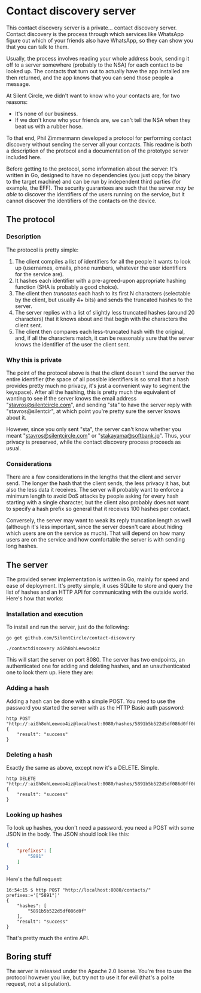 Contact discovery server
========================

This contact discovery server is a private... contact discovery server. Contact
discovery is the process through which services like WhatsApp figure out which
of your friends also have WhatsApp, so they can show you that you can talk to
them.

Usually, the process involves reading your whole address book, sending it off to
a server somewhere (probably to the NSA) for each contact to be looked up. The
contacts that turn out to actually have the app installed are then returned,
and the app knows that you can send those people a message.

At Silent Circle, we didn't want to know who your contacts are, for two reasons:

* It's none of our business.
* If we don't know who your friends are, we can't tell the NSA when they beat us
  with a rubber hose.

To that end, Phil Zimmermann developed a protocol for performing contact
discovery without sending the server all your contacts. This readme is both
a description of the protocol and a documentation of the prototype server
included here.

Before getting to the protocol, some information about the server: It's written
in Go, designed to have no dependencies (you just copy the binary to the target
machine) and can be run by independent third parties (for example, the EFF). The
security guarantees are such that the server *may be able* to discover the
identifiers of the users running on the service, but it cannot discover the
identifiers of the contacts on the device.


The protocol
------------

### Description

The protocol is pretty simple:

1. The client compiles a list of identifiers for all the people it wants to look
   up (usernames, emails, phone numbers, whatever the user identifiers for the
   service are).
2. It hashes each identifier with a pre-agreed-upon appropriate hashing function
   (SHA is probably a good choice).
3. The client then *truncates* each hash to its first N characters (selectable
   by the client, but usually 4+ bits) and sends the truncated hashes to the
   server.
4. The server replies with a list of slightly less truncated hashes (around 20
   characters) that it knows about and that begin with the characters the client
   sent.
5. The client then compares each less-truncated hash with the original, and,
   if all the characters match, it can be reasonably sure that the server knows
   the identifier of the user the client sent.


### Why this is private

The point of the protocol above is that the client doesn't send the server the
entire identifier (the space of all possible identifiers is so small that a hash
provides pretty much no privacy, it's just a convenient way to segment the
keyspace). After all the hashing, this is pretty much the equivalent of wanting
to see if the server knows the email address "stavros@silentcircle.com", and
sending "sta" to have the server reply with "stavros@silentcir", at which point
you're pretty sure the server knows about it.

However, since you only sent "sta", the server can't know whether you meant
"stavros@silentcircle.com" or "stakayama@softbank.jp". Thus, your privacy is
preserved, while the contact discovery process proceeds as usual.


### Considerations

There are a few considerations in the lengths that the client and server send.
The longer the hash that the client sends, the less privacy it has, but also the
less data it receives. The server will probably want to enforce a minimum length
to avoid DoS attacks by people asking for every hash starting with a single
character, but the client also probably does not want to specify a hash prefix
so general that it receives 100 hashes per contact.

Conversely, the server may want to weak its reply truncation length as well
(although it's less important, since the server doesn't care about hiding which
users are on the service as much). That will depend on how many users are on the
service and how comfortable the server is with sending long hashes.


The server
----------

The provided server implementation is written in Go, mainly for speed and ease
of deployment. It's pretty simple, it uses SQLite to store and query the list of
hashes and an HTTP API for communicating with the outside world. Here's how that
works:


### Installation and execution

To install and run the server, just do the following:

~~~
go get github.com/SilentCircle/contact-discovery

./contactdiscovery aiGh8ohLeewoo4iz
~~~

This will start the server on port 8080. The server has two endpoints, an
authenticated one for adding and deleting hashes, and an unauthenticated one to
look them up. Here they are:


### Adding a hash

Adding a hash can be done with a simple POST. You need to use the password you
started the server with as the HTTP Basic auth password:

~~~
http POST "http://:aiGh8ohLeewoo4iz@localhost:8080/hashes/5891b5b522d5df086d0ff0b110fbd9d21bb4fc7163af34d08286a2e846f6be03/"
{
    "result": "success"
}
~~~

### Deleting a hash

Exactly the same as above, except now it's a DELETE. Simple.

~~~
http DELETE "http://:aiGh8ohLeewoo4iz@localhost:8080/hashes/5891b5b522d5df086d0ff0b110fbd9d21bb4fc7163af34d08286a2e846f6be03/"
{
    "result": "success"
}
~~~

### Looking up hashes

To look up hashes, you don't need a password. you need a POST with some JSON in
the body. The JSON should look like this:

~~~.json
{
    "prefixes": [
        "5891"
    ]
}
~~~

Here's the full request:

~~~
16:54:15 $ http POST "http://localhost:8080/contacts/" prefixes:='["5891"]'
{
    "hashes": [
        "5891b5b522d5df086d0f"
    ],
    "result": "success"
}
~~~

That's pretty much the entire API.


Boring stuff
------------

The server is released under the Apache 2.0 license. You're free to use the
protocol however you like, but try not to use it for evil (that's a polite
request, not a stipulation).

